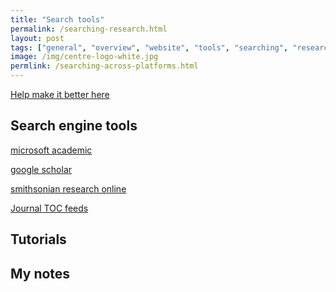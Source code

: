 ```yaml
---
title: "Search tools"
permalink: /searching-research.html
layout: post
tags: ["general", "overview", "website", "tools", "searching", "research"]
image: /img/centre-logo-white.jpg
permlink: /searching-across-platforms.html
---
```


<a href="{{ site.github.repository_url }}/tree/master/{{ page.relative_path }}" align = "center">Help make it better here</a>

## Search engine tools

[microsoft academic](https://academic.microsoft.com/home)

[google scholar](https://scholar.google.com/)

[smithsonian research online](https://research.si.edu/)

[Journal TOC feeds](http://www.journaltocs.ac.uk/)

## Tutorials

## My notes